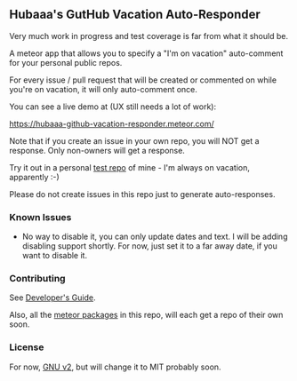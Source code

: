 ## Hubaaa's GutHub Vacation Auto-Responder

Very much work in progress and test coverage is far from what it should be.

A meteor app that allows you to specify a "I'm on vacation" auto-comment for your personal public repos.

For every issue / pull request that will be created or commented on while you're on vacation, it will only auto-comment once.

You can see a live demo at (UX still needs a lot of work):

https://hubaaa-github-vacation-responder.meteor.com/

Note that if you create an issue in your own repo, you will NOT get a response. Only non-owners will get a response.

Try it out in a personal [test repo](https://github.com/rbabayoff/github-app-test-repo) of mine - I'm always on vacation, apparently :-)

Please do not create issues in this repo just to generate auto-responses.

### Known Issues

- No way to disable it, you can only update dates and text. I will be adding disabling support shortly. For now, just set it to a far away date, if you want to disable it.

### Contributing

See [Developer's Guide](docs/DevGuide.md).

Also, all the [meteor packages](packages) in this repo, will each get a repo of their own soon.

### License

For now, [GNU v2](LICENSE.md), but will change it to MIT probably soon.
